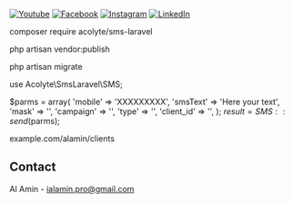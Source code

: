 [![Youtube][youtube-shield]][youtube-url]
[![Facebook][facebook-shield]][facebook-url]
[![Instagram][instagram-shield]][instagram-url]
[![LinkedIn][linkedin-shield]][linkedin-url]


composer require acolyte/sms-laravel
        
php artisan vendor:publish

php artisan migrate


use Acolyte\SmsLaravel\SMS;

$parms = array(
            'mobile' => 'XXXXXXXXX',
            'smsText' => 'Here your text',
            'mask' => '',
            'campaign' => '',
            'type' => '',
            'client_id' => '',
        );
$result = SMS::send($parms);

example.com/alamin/clients



## Contact

Al Amin - [ialamin.pro@gmail.com](mailto:ialamin.pro@gmail.com)


<!-- MARKDOWN LINKS & IMAGES -->

[youtube-shield]: https://img.shields.io/badge/-Youtube-black.svg?style=flat-square&logo=youtube&color=555&logoColor=white
[youtube-url]: https://youtube.com
[facebook-shield]: https://img.shields.io/badge/-Facebook-black.svg?style=flat-square&logo=facebook&color=555&logoColor=white
[facebook-url]: https://facebook.com/ialaminpro
[instagram-shield]: https://img.shields.io/badge/-Instagram-black.svg?style=flat-square&logo=instagram&color=555&logoColor=white
[instagram-url]: https://instagram.com/ialamin.pro
[linkedin-shield]: https://img.shields.io/badge/-LinkedIn-black.svg?style=flat-square&logo=linkedin&colorB=555
[linkedin-url]: https://www.linkedin.com/in/ialaminpro


